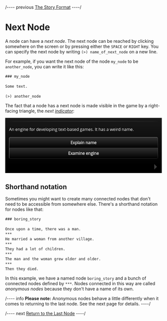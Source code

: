 
/---- previous
[The Story Format](story-format.md)
----/

# Next Node

A node can have a *next node*. The next node can be reached by clicking somewhere on the screen
or by pressing either the `SPACE` or `RIGHT` key. You can specify the next node by writing
`(>) name_of_next_node` on a new line.

For example, if you want the next node of the node `my_node` to be `another_node`,
you can write it like this:

```toothrot
### my_node

Some text.

(>) another_node
```

The fact that a node has a next node is made visible in the game by a right-facing triangle,
the *next [indicator](indicators.md)*:

![Next indicator](../../images/next-indicator.png)


## Shorthand notation

Sometimes you might want to create many connected nodes that don't need to be accessible from
somewhere else. There's a shorthand notation for nodes like that:

```toothrot
### boring_story

Once upon a time, there was a man.
***
He married a woman from another village.
***
They had a lot of children.
***
The man and the woman grew older and older.
***
Then they died.
```

In this example, we have a named node `boring_story` and a bunch of connected
nodes defined by `***`. Nodes connected in this way are called *anonymous nodes* because
they don't have a name of its own.

/---- info
**Please note:** Anonymous nodes behave a little differently when it comes to returning
to the last node. See the next page for details.
----/

/---- next
[Return to the Last Node](return-to-last.md)
----/
